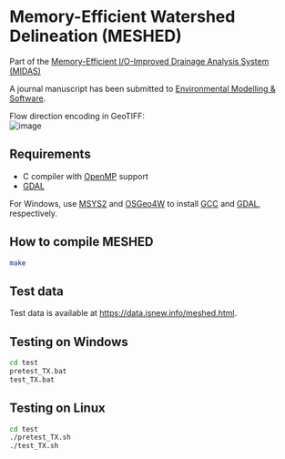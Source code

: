 # Memory-Efficient Watershed Delineation (MESHED)

Part of the [Memory-Efficient I/O-Improved Drainage Analysis System (MIDAS)](https://github.com/HuidaeCho/midas)

A journal manuscript has been submitted to [Environmental Modelling & Software](https://www.sciencedirect.com/journal/environmental-modelling-and-software).

Flow direction encoding in GeoTIFF:<br>
![image](https://github.com/HuidaeCho/mefa/assets/7456117/6268b904-24a4-482e-8f6d-9ec9c4edf143)

## Requirements

* C compiler with [OpenMP](https://www.openmp.org/) support
* [GDAL](https://gdal.org/)

For Windows, use [MSYS2](https://www.msys2.org/) and [OSGeo4W](https://trac.osgeo.org/osgeo4w/) to install [GCC](https://gcc.gnu.org/) and [GDAL](https://gdal.org/), respectively.

## How to compile MESHED

```bash
make
```

## Test data

Test data is available at https://data.isnew.info/meshed.html.

## Testing on Windows

```cmd
cd test
pretest_TX.bat
test_TX.bat
```

## Testing on Linux

```bash
cd test
./pretest_TX.sh
./test_TX.sh
```
